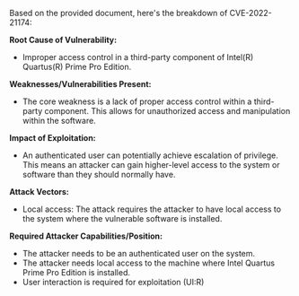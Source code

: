 Based on the provided document, here's the breakdown of CVE-2022-21174:

**Root Cause of Vulnerability:**
- Improper access control in a third-party component of Intel(R) Quartus(R) Prime Pro Edition.

**Weaknesses/Vulnerabilities Present:**
- The core weakness is a lack of proper access control within a third-party component. This allows for unauthorized access and manipulation within the software.

**Impact of Exploitation:**
- An authenticated user can potentially achieve escalation of privilege. This means an attacker can gain higher-level access to the system or software than they should normally have.

**Attack Vectors:**
- Local access: The attack requires the attacker to have local access to the system where the vulnerable software is installed.

**Required Attacker Capabilities/Position:**
- The attacker needs to be an authenticated user on the system.
- The attacker needs local access to the machine where Intel Quartus Prime Pro Edition is installed.
- User interaction is required for exploitation (UI:R)